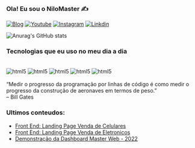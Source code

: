 ### Ola! Eu sou o NiloMaster ✍️
[![Blog](https://img.shields.io/website?label=DevMasterWeb.com&style=for-the-badge&url=https://masterweb.com)](https:www.google.com.br) [![Youtube](https://img.shields.io/badge/YouTube-FF0000?style=for-the-badge&logo=youtube&logoColor=white)](https:www.yotube.com.br) [![Instagram](https://img.shields.io/badge/Instagram-E4405F?style=for-the-badge&logo=instagram&logoColor=white)](https:www.instagram.com) [![Linkdin](https://img.shields.io/badge/LinkedIn-0077B5?style=for-the-badge&logo=linkedin&logoColor=white)](https:www.instagram.com)


![Anurag's GitHub stats](https://github-readme-stats.vercel.app/api?username=nilomasterdev&show_icons=true&theme=dracula)

### Tecnologias que eu uso no meu dia a dia

<div style="display: inline_block"><br/>
    <img align="center" alt="html5" src="https://img.shields.io/badge/HTML5-E34F26?style=for-the-badge&logo=html5&logoColor=white"> <img align="center" alt="html5" src="https://img.shields.io/badge/CSS3-1572B6?style=for-the-badge&logo=css3&logoColor=white"> <img align="center" alt="html5" src="https://img.shields.io/badge/Sass-CC6699?style=for-the-badge&logo=sass&logoColor=white"> <img align="center" alt="html5" src="https://img.shields.io/badge/Node.js-43853D?style=for-the-badge&logo=node.js&logoColor=white"> <img align="center" alt="html5" src="https://img.shields.io/badge/JavaScript-323330?style=for-the-badge&logo=javascript&logoColor=F7DF1E"> 
</div>
</div>
<br>
“Medir o progresso da programação por linhas de código é como medir o progresso da construção de aeronaves em termos de peso.” <br>– Bill Gates

### Ultimos conteudos:
- [Front End: Landing Page Venda de Celulares](https://www.google.com.br)<br/>
- [Front End: Landing Page Venda de Eletronicos](https://www.google.com.br)<br/>
- [Demonstração da Dashboard Master Web - 2022](https://www.google.com.br)<br/>
